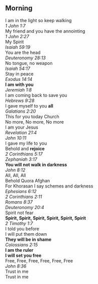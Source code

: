 ## Morning

I am in the light so keep walking  
_1 John 1:7_  
My friend and you have the annointing  
_1 John 2:27_  
My Spirit  
_Isaiah 59:19_  
You are the head  
_Deuteronomy 28:13_  
No tongue, no weapon  
_Isaiah 54:17_  
Stay in peace  
_Exodus 14:14_  
**I am with you**  
_Jeremiah 1:8_  
I am coming back to save you  
_Hebrews 9:28_  
I gave myself to you **all**  
_Galatians 2:20_  
This for you today Church  
No more, No more, No more  
I am your Jesus  
_Revelation 21:4_  
_John 10:11_  
I gave my life to you  
Behold and **rejoice**  
_2 Corinthians 5:17_  
_Zephaniah 3:17_  
**You will not walk in darkness**  
_John 8:12_  
All, All, All  
Behold Quora Afghan  
For Khorasan I say schemes and darkness  
_Ephesians 6:12_  
_2 Corinthians 2:11_  
_Romans 8:37_  
_Deuteronomy 20:4_  
Spirit not fear  
**Spirit, Spirit, Spirit, Spirit, Spirit, Spirit**  
_2 Timothy 1:7_  
I told you before  
I will put them down  
**They will be in shame**  
_Colossians 2:15_  
**I am the ruler**  
**I will set you free**  
Free, Free, Free, Free, Free, Free  
_John 8:36_  
Trust in me  
Trust in me  